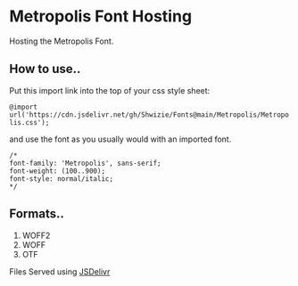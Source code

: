 # Metropolis Font Hosting
Hosting the Metropolis Font.

## How to use..

Put this import link into the top of your css style sheet:

```@import url('https://cdn.jsdelivr.net/gh/Shwizie/Fonts@main/Metropolis/Metropolis.css');```

and use the font as you usually would with an imported font.

```
/*
font-family: 'Metropolis', sans-serif;
font-weight: (100..900);
font-style: normal/italic;
*/
```

## Formats..
1. WOFF2
2. WOFF
3. OTF

Files Served using [JSDelivr](https://www.jsdelivr.com/)
